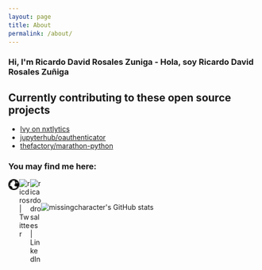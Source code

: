 ```yaml
---
layout: page
title: About
permalink: /about/
---
```


### Hi, I'm Ricardo David Rosales Zuniga - Hola, soy Ricardo David Rosales Zuñiga

## Currently contributing to these open source projects

- [Ivy on nxtlytics](https://github.com/nxtlytics?q=ivy&type=&language=)
- [jupyterhub/oauthenticator](https://github.com/jupyterhub/oauthenticator)
- [thefactory/marathon-python](https://github.com/thefactory/marathon-python)


### You may find me here:

[<img align="left" alt="ricdros.com" width="22px" src="https://raw.githubusercontent.com/iconic/open-iconic/master/svg/globe.svg" />][website]
[<img align="left" alt="ricdros         | Twitter" width="22px" src="https://cdn.jsdelivr.net/npm/simple-icons@v3/icons/twitter.svg" />][twitter]
[<img align="left" alt="ricardodrosales | LinkedIn" width="22px" src="https://cdn.jsdelivr.net/npm/simple-icons@v3/icons/linkedin.svg" />][linkedin]

<br />



[website]: https://ricdros.com
[twitter]: https://twitter.com/ricdros
[linkedin]: https://www.linkedin.com/in/ricardodrosales/

<br />

![missingcharacter's GitHub stats](https://github-readme-stats.vercel.app/api?username=missingcharacter&show_icons=true)

